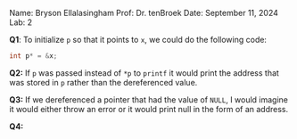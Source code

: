 Name: Bryson Ellalasingham
Prof: Dr. tenBroek
Date: September 11, 2024
Lab: 2

**Q1**: To initialize `p` so that it points to `x`, we could do the following code:
```c
int p* = &x;
```

**Q2:** If `p` was passed instead of `*p` to `printf` it would print the address that was stored in `p` rather than the dereferenced value.

**Q3:** If we dereferenced a pointer that had the value of `NULL`, I would imagine it would either throw an error or it would print null in the form of an address.

**Q4:**  